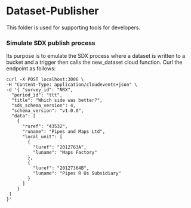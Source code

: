 # Dataset-Publisher

This folder is used for supporting tools for developers.

### Simulate SDX publish process

Its purpose is to emulate the SDX process where a dataset is written to a bucket and a trigger then calls the new_dataset cloud function.
Curl the endpoint as follows:

```
curl -X POST localhost:3006 \
-H "Content-Type: application/cloudevents+json" \
-d '{ "survey_id": "NRX",
  "period_id": "ttt",
  "title": "Which side was better?",
  "sds_schema_version": 4,
  "schema_version": "v1.0.0",
  "data": [
    {
      "ruref": "43532",
      "runame": "Pipes and Maps Ltd",
      "local_unit": [
        {
          "luref": "2012763A",
          "luname": "Maps Factory"
        },
        {
          "luref": "20127364B",
          "luname": "Pipes R Us Subsidiary"
        }
      ]
    }
 ]
}'
```
